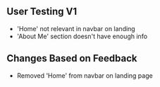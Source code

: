 ## User Testing V1 
- 'Home' not relevant in navbar on landing 
- 'About Me' section doesn't have enough info 





## Changes Based on Feedback
- Removed 'Home' from navbar on landing page
